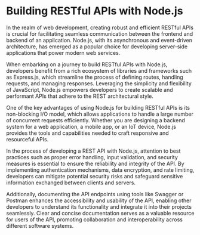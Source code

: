 # **Building RESTful APIs with Node.js**

In the realm of web development, creating robust and efficient RESTful APIs is crucial for facilitating seamless communication between the frontend and backend of an application. Node.js, with its asynchronous and event-driven architecture, has emerged as a popular choice for developing server-side applications that power modern web services.

When embarking on a journey to build RESTful APIs with Node.js, developers benefit from a rich ecosystem of libraries and frameworks such as Express.js, which streamline the process of defining routes, handling requests, and managing responses. Leveraging the simplicity and flexibility of JavaScript, Node.js empowers developers to create scalable and performant APIs that adhere to the REST architectural style.

One of the key advantages of using Node.js for building RESTful APIs is its non-blocking I/O model, which allows applications to handle a large number of concurrent requests efficiently. Whether you are designing a backend system for a web application, a mobile app, or an IoT device, Node.js provides the tools and capabilities needed to craft responsive and resourceful APIs.

In the process of developing a REST API with Node.js, attention to best practices such as proper error handling, input validation, and security measures is essential to ensure the reliability and integrity of the API. By implementing authentication mechanisms, data encryption, and rate limiting, developers can mitigate potential security risks and safeguard sensitive information exchanged between clients and servers.

Additionally, documenting the API endpoints using tools like Swagger or Postman enhances the accessibility and usability of the API, enabling other developers to understand its functionality and integrate it into their projects seamlessly. Clear and concise documentation serves as a valuable resource for users of the API, promoting collaboration and interoperability across different software systems.
